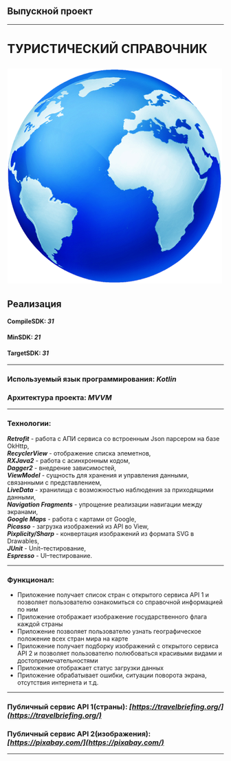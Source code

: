## **Выпускной проект**
-----------------------------------------------------------------------------------------------------------------------------------------------------
# **ТУРИСТИЧЕСКИЙ СПРАВОЧНИК**

![image](app/src/main/res/drawable-v24/ic_globe_round.png)
----------------------------------------------------------------------------------------------------------------------------------------------------- 
## **Реализация**

#### **CompileSDK:** ***31***  
#### **MinSDK:** ***21***  
#### **TargetSDK:** ***31***
----------------------------------------------------------------------------------------------------------------------------------------------------- 
### **Используемый язык программирования:** ***Kotlin*** 
### **Архитектура проекта:** ***MVVM***   
-----------------------------------------------------------------------------------------------------------------------------------------------------
### **Технологии:**  
***Retrofit*** - работа с АПИ сервиса со встроенным Json парсером на базе OkHttp,   
***RecyclerView*** - отображение списка элеметнов,   
***RXJava2*** - работа с асинхронным кодом,   
***Dagger2*** - внедрение зависимостей,   
***ViewModel*** - сущность для хранения и управления данными, связанными с представлением,   
***LiveData*** - хранилища с возможностью наблюдения за приходящими данными,  
***Navigation Fragments*** - упрощение реализации навигации между экранами,  
***Google Maps*** - работа с картами от Google,  
***Picasso*** - загрузка изображений из API во View,  
***Pixplicity/Sharp*** - конвертация изображений из формата SVG в Drawables,  
***JUnit*** - Unit–тестирование,  
***Espresso*** - UI–тестирование. 

 -----------------------------------------------------------------------------------------------------------------------------------------------------   
### **Функционал:** 
- Приложение получает список стран с открытого сервиса API 1 и позволяет пользователю ознакомиться со справочной информацией по ним 
- Приложение отображает изображение государственного флага каждой страны 
- Приложение позволяет пользователю узнать географическое положение всех стран мира на карте 
- Приложение получает подборку изображений с открытого сервиса API 2 и позволяет пользователю полюбоваться красивыми видами и достопримечательностями 
- Приложение отображает статус загрузки данных
- Приложение обрабатывает ошибки, ситуации поворота экрана, отсутствия интернета и т.д.
-----------------------------------------------------------------------------------------------------------------------------------------------------
### **Публичный сервис API 1(страны):** ***[https://travelbriefing.org/](https://travelbriefing.org/)***
### **Публичный сервис API 2(изображения):** ***[https://pixabay.com/](https://pixabay.com/)***
-----------------------------------------------------------------------------------------------------------------------------------------------------